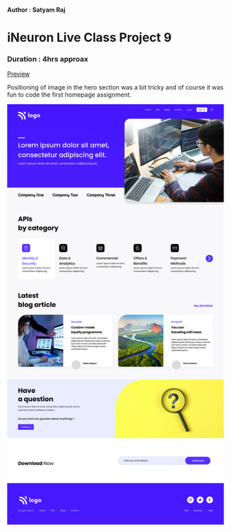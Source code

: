 #### Author : Satyam Raj

# iNeuron Live Class Project 9

### Duration : 4hrs approax
[Preview](https://blacktiles.github.io/LIVE-CLASS-PROJECT-09/)

Positioning of image in the hero section was a bit tricky and of course it was fun to code the first homepage assignment.

![Image Preview](9.png)
